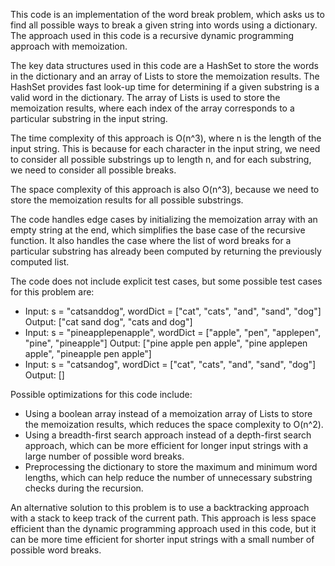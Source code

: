 This code is an implementation of the word break problem, which asks us to find all possible ways to break a given string into words using a dictionary. The approach used in this code is a recursive dynamic programming approach with memoization.

The key data structures used in this code are a HashSet to store the words in the dictionary and an array of Lists to store the memoization results. The HashSet provides fast look-up time for determining if a given substring is a valid word in the dictionary. The array of Lists is used to store the memoization results, where each index of the array corresponds to a particular substring in the input string.

The time complexity of this approach is O(n^3), where n is the length of the input string. This is because for each character in the input string, we need to consider all possible substrings up to length n, and for each substring, we need to consider all possible breaks.

The space complexity of this approach is also O(n^3), because we need to store the memoization results for all possible substrings.

The code handles edge cases by initializing the memoization array with an empty string at the end, which simplifies the base case of the recursive function. It also handles the case where the list of word breaks for a particular substring has already been computed by returning the previously computed list.

The code does not include explicit test cases, but some possible test cases for this problem are:
- Input: s = "catsanddog", wordDict = ["cat", "cats", "and", "sand", "dog"]
  Output: ["cat sand dog", "cats and dog"]
- Input: s = "pineapplepenapple", wordDict = ["apple", "pen", "applepen", "pine", "pineapple"]
  Output: ["pine apple pen apple", "pine applepen apple", "pineapple pen apple"]
- Input: s = "catsandog", wordDict = ["cat", "cats", "and", "sand", "dog"]
  Output: []

Possible optimizations for this code include:
- Using a boolean array instead of a memoization array of Lists to store the memoization results, which reduces the space complexity to O(n^2).
- Using a breadth-first search approach instead of a depth-first search approach, which can be more efficient for longer input strings with a large number of possible word breaks.
- Preprocessing the dictionary to store the maximum and minimum word lengths, which can help reduce the number of unnecessary substring checks during the recursion. 

An alternative solution to this problem is to use a backtracking approach with a stack to keep track of the current path. This approach is less space efficient than the dynamic programming approach used in this code, but it can be more time efficient for shorter input strings with a small number of possible word breaks.
